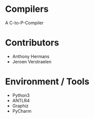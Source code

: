 # Compilers
A C-to-P-Compiler

# Contributors
  - Anthony Hermans
  - Jeroen Verstraelen

# Environment / Tools
  - Python3
  - ANTLR4
  - Graphiz
  - PyCharm
  
  

